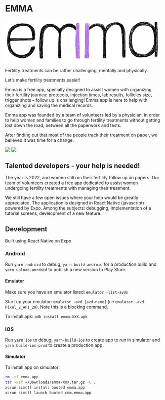 # EMMA

![logo](assets/images/logo.png)

Fertility treatments can be rather challenging, mentally and physically.

Let’s make fertility treatments easier!

Emma is a free app, specially designed to assist women with organizing their fertility journey: protocols, injection times, lab results, follicles size, trigger shots – follow up is challenging! Emma app is here to help with organizing and saving the medical records. 

Emma app was founded by a team of volunteers led by a physician, in order to help women and families to go through fertility treatments without getting lost down the road, between all the paperwork and tests.

After finding out that most of the people track their treatment on paper, we believed it was time for a change.

<img src="https://i.imgur.com/lAiBgCH.png" height="400px"> <img src="https://i.imgur.com/UQdgdNq.png" height="400px">

## Talented developers - your help is needed!

The year is 2022, and women still run their fertility follow up on papers. Our team of volunteers created a free app dedicated to assist women undergoing fertility treatments with managing their treatment.

We still have a few open issues where your help would be greatly appreciated. The application is designed in React Native (javascript) powered by Expo. Among the subjects: debugging, implementation of a tutorial screens, development of a new feature.

## Development

Built using React Native on Expo

### Android

Run `yarn android` to debug, `yarn build-android` for a production build and `yarn upload-anrdoid` to publish a new version to Play Store.

#### Emulator

Make sure you have an emulator listed: `emulator -list-avds`

Start up your emulator: `emulator -avd [avd-name]` (i.e `emulator -avd Pixel_2_API_29`). Note this is a blocking command.

To install apk: `adb install emma-XXX.apk`

### iOS

Run `yarn ios` to debug, `yarn-build-ios` to create app to run in simulator and `yarn build-ios-prod` to create a production app.

#### Simulator

To install app on simulator:

```bash
rm -rf emma.app
tar -xzf ~/Downloads/emma-XXX.tar.gz -C .
xcrun simctl install booted emma.app
xcrun simctl launch booted com.emma.app
```
